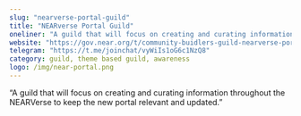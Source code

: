 ```yaml
---
slug: "nearverse-portal-guild"
title: "NEARverse Portal Guild"
oneliner: "A guild that will focus on creating and curating information throughout the NEARVerse to keep the new portal relevant and updated."
website: "https://gov.near.org/t/community-buidlers-guild-nearverse-portal-aka-wiki/4233/6"
telegram: "https://t.me/joinchat/vyWiIs1oG6c1NzQ8"
category: guild, theme based guild, awareness
logo: /img/near-portal.png
---
```


“A guild that will focus on creating and curating information throughout the NEARVerse to keep the new portal relevant and updated.”
